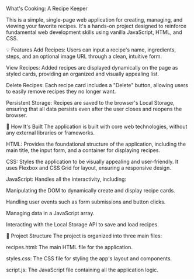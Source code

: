 What's Cooking: A Recipe Keeper

This is a simple, single-page web application for creating, managing, and viewing your favorite recipes. It's a hands-on project designed to reinforce fundamental web development skills using vanilla JavaScript, HTML, and CSS.

💡 Features
Add Recipes: Users can input a recipe's name, ingredients, steps, and an optional image URL through a clean, intuitive form.

View Recipes: Added recipes are displayed dynamically on the page as styled cards, providing an organized and visually appealing list.

Delete Recipes: Each recipe card includes a "Delete" button, allowing users to easily remove recipes they no longer want.

Persistent Storage: Recipes are saved to the browser's Local Storage, ensuring that all data persists even after the user closes and reopens the browser.

🚀 How It's Built
The application is built with core web technologies, without any external libraries or frameworks.

HTML: Provides the foundational structure of the application, including the main title, the input form, and a container for displaying recipes.

CSS: Styles the application to be visually appealing and user-friendly. It uses Flexbox and CSS Grid for layout, ensuring a responsive design.

JavaScript: Handles all the interactivity, including:

Manipulating the DOM to dynamically create and display recipe cards.

Handling user events such as form submissions and button clicks.

Managing data in a JavaScript array.

Interacting with the Local Storage API to save and load recipes.

📂 Project Structure
The project is organized into three main files:

recipes.html: The main HTML file for the application.

styles.css: The CSS file for styling the app's layout and components.

script.js: The JavaScript file containing all the application logic.